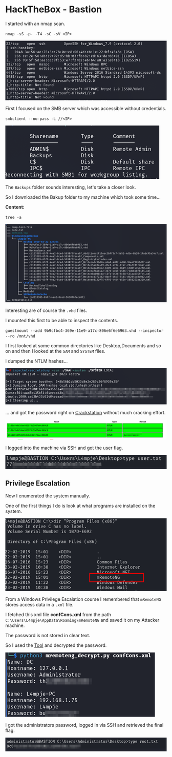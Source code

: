 # HackTheBox - Bastion

I started with an nmap scan.

`nmap -sS -p- -T4 -sC -sV <IP>`

![Screenshot0](./screenshots/0.png)

First I focused on the SMB server which was accessible without credentials.

`smbclient --no-pass -L //<IP>`

![Screenshot1](./screenshots/1.png)

The `Backups` folder sounds interesting, let's take a closer look.

So I downloaded the Bakup folder to my machine which took some time...

__Content:__

`tree -a`

![Screenshot2](./screenshots/2.png)

Interesting are of course the `.vhd` files.

I mounted this first to be able to inspect the contents.

`guestmount --add 9b9cfbc4-369e-11e9-a17c-806e6f6e6963.vhd --inspector --ro /mnt/vhd`

I first looked at some common directories like Desktop,Documents and so on and then I looked at the `SAM` and `SYSTEM` files.

I dumped the NTLM hashes...

![Screenshot3](./screenshots/3.png)

... and got the password right on [Crackstation](https://crackstation.net/) without much cracking effort.

![Screenshot4](./screenshots/4.png)

I logged into the machine via SSH and got the user flag.

![Screenshot5](./screenshots/5.png)

## Privilege Escalation

Now I enumerated the system manually.

One of the first things I do is look at what programs are installed on the system.

![Screenshot6](./screenshots/6.png)

From a Windows Privilege Escalation course I remembered that `mRemoteNG` stores access data in a `.xml` file.

I fetched this xml file __confCons.xml__ from the path `C:\Users\L4mpje\AppData\Roaming\mRemoteNG` and saved it on my Attacker machine.

The password is not stored in clear text.

So I used the [Tool](https://github.com/gquere/mRemoteNG_password_decrypt) and decrypted the password.

![Screenshot7](./screenshots/7.png)

I got the administrators password, logged in via SSH and retrieved the final flag.

![Screenshot8](./screenshots/8.png)
